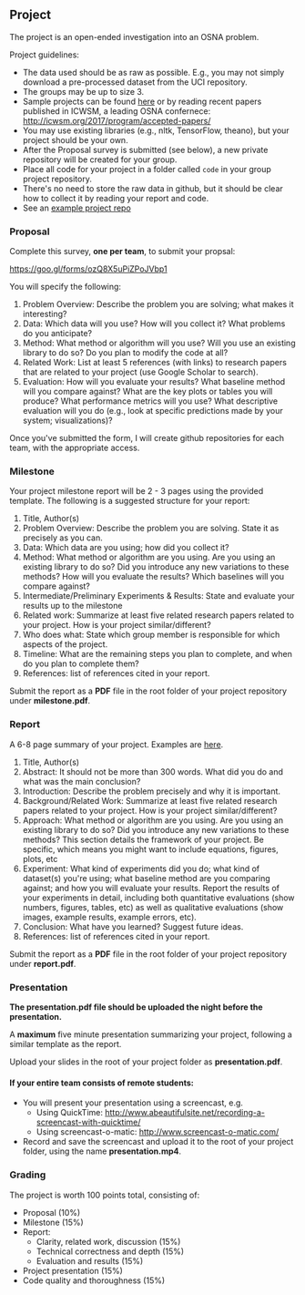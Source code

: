 ## Project

The project is an open-ended investigation into an OSNA problem.

Project guidelines:

- The data used should be as raw as possible. E.g., you may not simply download a pre-processed dataset from the UCI repository.
- The groups may be up to size 3.
- Sample projects can be found [here](http://nlp.stanford.edu/courses/cs224n/) or by reading recent papers published in ICWSM, a leading OSNA confernece: <http://icwsm.org/2017/program/accepted-papers/>
- You may use existing libraries (e.g., nltk, TensorFlow, theano), but your project should be your own.
- After the Proposal survey is submitted (see below), a new private repository will be created for your group.
- Place all code for your project in a folder called `code` in your group project repository.
- There's no need to store the raw data in github, but it should be clear how to collect it by reading your report and code.
- See an [example project repo](https://github.com/iit-cs579/sample_project)

### Proposal
Complete this survey, **one per team**, to submit your propsal:

<https://goo.gl/forms/ozQ8X5uPiZPoJVbp1>

You will specify the following:

1. Problem Overview: Describe the problem you are solving; what makes it interesting?
2. Data: Which data will you use? How will you collect it? What problems do you anticipate?
3. Method: What method or algorithm will you use? Will you use an existing library to do so? Do you plan to modify the code at all?
4. Related Work: List at least 5 references (with links) to research papers that are related to your project (use Google Scholar to search).
5. Evaluation: How will you evaluate your results? What baseline method will you compare against? What are the key plots or tables you will produce? What performance metrics will you use? What descriptive evaluation will you do (e.g., look at specific predictions made by your system; visualizations)?

Once you've submitted the form, I will create github repositories for each team, with the appropriate access.

### Milestone

Your project milestone report will be 2 - 3 pages using the provided template. The following is a suggested structure for your report:

1. Title, Author(s)
2. Problem Overview: Describe the problem you are solving. State it as precisely as you can.
3. Data: Which data are you using; how did you collect it?
4. Method: What method or algorithm are you using. Are you using an existing library to do so? Did you introduce any new variations to these methods? How will you evaluate the results? Which baselines will you compare against?
5. Intermediate/Preliminary Experiments & Results: State and evaluate your results up to the milestone
6. Related work: Summarize at least five related research papers related to your project. How is your project similar/different?
7. Who does what: State which group member is responsible for which aspects of the project.
8. Timeline: What are the remaining steps you plan to complete, and when do you plan to complete them?
9. References: list of references cited in your report.


Submit the report as a **PDF** file in the root folder of your project repository under **milestone.pdf**.

### Report

A 6-8 page summary of your project. Examples are [here](http://nlp.stanford.edu/courses/cs224n/).

1. Title, Author(s)
2. Abstract: It should not be more than 300 words. What did you do and what was the main conclusion?
3. Introduction: Describe the problem precisely and why it is important.
4. Background/Related Work: Summarize at least five related research papers related to your project. How is your project similar/different?
5. Approach: What method or algorithm are you using. Are you using an existing library to do so? Did you introduce any new variations to these methods? This section details the framework of your project. Be specific, which means you might want to include equations, figures, plots, etc
6. Experiment: What kind of experiments did you do; what kind of dataset(s) you're using; what baseline method are you comparing against; and how you will evaluate your results. Report the results of your experiments in detail, including both quantitative evaluations (show numbers, figures, tables, etc) as well as qualitative evaluations (show images, example results, example errors, etc).
7. Conclusion: What have you learned? Suggest future ideas.
8. References: list of references cited in your report.

Submit the report as a **PDF** file in the root folder of your project repository under **report.pdf**.

### Presentation

**The presentation.pdf file should be uploaded the night before the presentation.**

A **maximum** five minute presentation summarizing your project, following a similar template as the report.

Upload your slides in the root of your project folder as **presentation.pdf**.

#### If your entire team consists of remote students:
- You will present your presentation using a screencast, e.g.
  - Using QuickTime: http://www.abeautifulsite.net/recording-a-screencast-with-quicktime/
  - Using screencast-o-matic: http://www.screencast-o-matic.com/
- Record and save the screencast and upload it to the root of your project folder, using the name **presentation.mp4**.

### Grading

The project is worth 100 points total, consisting of:
- Proposal (10%)
- Milestone (15%)
- Report:
  - Clarity, related work, discussion (15%)
  - Technical correctness and depth (15%)
  - Evaluation and results (15%)
- Project presentation (15%)
- Code quality and thoroughness (15%)


